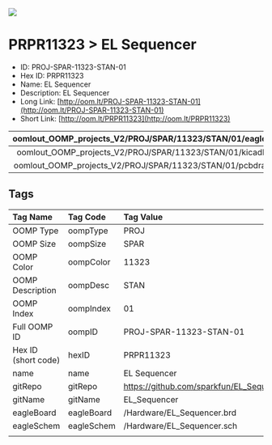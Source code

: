 


  
![][im]
# PRPR11323 > EL Sequencer

- ID: PROJ-SPAR-11323-STAN-01
- Hex ID: PRPR11323
- Name: EL Sequencer
- Description: EL Sequencer
- Long Link: [http://oom.lt/PROJ-SPAR-11323-STAN-01](http://oom.lt/PROJ-SPAR-11323-STAN-01)
- Short Link: [http://oom.lt/PRPR11323](http://oom.lt/PRPR11323)
  

|oomlout_OOMP_projects_V2/PROJ/SPAR/11323/STAN/01/eagleImage.png|oomlout_OOMP_projects_V2/PROJ/SPAR/11323/STAN/01/eagleSchemImage.png|oomlout_OOMP_projects_V2/PROJ/SPAR/11323/STAN/01/kicadPcb3dFront.png|oomlout_OOMP_projects_V2/PROJ/SPAR/11323/STAN/01/kicadPcb3dBack.png|
| :---: | :---: | :---: | :---: |
|oomlout_OOMP_projects_V2/PROJ/SPAR/11323/STAN/01/kicadPcb3d.png|oomlout_OOMP_projects_V2/PROJ/SPAR/11323/STAN/01/bomBack.png|oomlout_OOMP_projects_V2/PROJ/SPAR/11323/STAN/01/bomFront.png|oomlout_OOMP_projects_V2/PROJ/SPAR/11323/STAN/01/pcbdraw.svg|
|oomlout_OOMP_projects_V2/PROJ/SPAR/11323/STAN/01/pcbdrawBack.svg||||

## Tags
  

|Tag Name|Tag Code|Tag Value|
| :--- | :--- | :--- |
|OOMP Type|oompType|PROJ|
|OOMP Size|oompSize|SPAR|
|OOMP Color|oompColor|11323|
|OOMP Description|oompDesc|STAN|
|OOMP Index|oompIndex|01|
|Full OOMP ID|oompID|PROJ-SPAR-11323-STAN-01|
|Hex ID (short code)|hexID|PRPR11323|
|name|name|EL Sequencer|
|gitRepo|gitRepo|https://github.com/sparkfun/EL_Sequencer|
|gitName|gitName|EL_Sequencer|
|eagleBoard|eagleBoard|/Hardware/EL_Sequencer.brd|
|eagleSchem|eagleSchem|/Hardware/EL_Sequencer.sch|
||||



[im]: PROJ/SPAR/11323/STAN/01/kicadPcb3d_450.png
